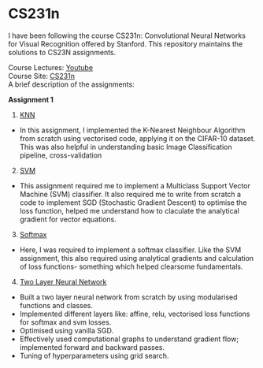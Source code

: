 # CS231n

I have been following the course CS231n: Convolutional Neural Networks for Visual Recognition offered by Stanford. This repository maintains the solutions to CS23N assignments.

Course Lectures: [Youtube](https://www.youtube.com/watch?v=vT1JzLTH4G4&list=PLC1qU-LWwrF64f4QKQT-Vg5Wr4qEE1Zxk)\
Course Site: [CS231n](http://cs231n.stanford.edu/)\
A brief description of the assignments:

**Assignment 1**
1. [KNN](https://github.com/MananSuri27/CS231n/blob/main/assignment1/knn.ipynb)
- In this assignment, I implemented the K-Nearest Neighbour Algorithm from scratch using vectorised code, applying it on the CIFAR-10 dataset. This was also helpful in understanding basic Image Classification pipeline, cross-validation
2. [SVM](https://github.com/MananSuri27/CS231n/blob/main/assignment1/svm.ipynb)
- This assignment required me to implement a Multiclass Support Vector Machine (SVM) classifier. It also required me to write from scratch a code to implement SGD (Stochastic Gradient Descent) to optimise the loss function, helped me understand how to claculate the analytical gradient for vector equations.
3. [Softmax](https://github.com/MananSuri27/CS231n/blob/main/assignment1/softmax.ipynb)
- Here, I was required to implement a softmax classifier. Like the SVM assignment, this also required using analytical gradients and calculation of loss functions- something which helped clearsome fundamentals.
4. [Two Layer Neural Network](https://github.com/MananSuri27/CS231n/blob/main/assignment1/two_layer_net.ipynb)
- Built a two layer neural network from scratch by using modularised functions and classes.
- Implemented different layers like: affine, relu, vectorised loss functions for softmax and svm losses.
- Optimised using vanilla SGD.
- Effectively used computational graphs to understand gradient flow; implemented forward and backward passes.
- Tuning of hyperparameters using grid search.
